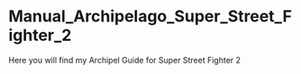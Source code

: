 # Manual_Archipelago_Super_Street_Fighter_2
Here you will find my Archipel Guide for Super Street Fighter 2
